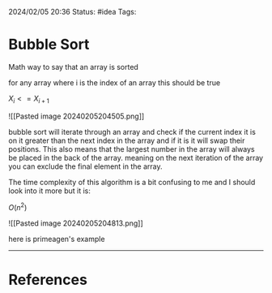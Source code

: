 2024/02/05 20:36
Status: #idea
Tags:

# Bubble Sort

Math way to say that an array is sorted

for any array where i is the index of an array this should be true

$X_i <= X_{i+1}$

![[Pasted image 20240205204505.png]]

bubble sort will iterate through an array and check if the current index it is on it greater than the next index in the array and if it is it will swap their positions. This also means that the largest number in the array will always be placed in the back of the array. meaning on the next iteration of the array you can exclude the final element in the array.

The time complexity of this algorithm is a bit confusing to me and I should look into it more but it is: 

$O(n^2)$

![[Pasted image 20240205204813.png]]

here is primeagen's example

---
# References
